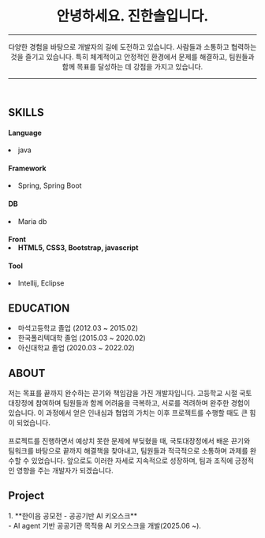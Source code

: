 <!DOCTYPE html>
<html lang="en">
<head>
    <meta charset="UTF-8">
    <meta name="viewport" content="width=device-width, initial-scale=1.0">
</head>
<body>
    <header id="header">
  <!-- 이력서 헤더 : 이름과 타이틀 작성 -->
  <h1>안녕하세요. 진한솔입니다.</h1>
  <hr>
  다양한 경험을 바탕으로 개발자의 길에 도전하고 있습니다. 사람들과 소통하고 협력하는 것을 즐기고 있습니다.
  특히 체계적이고 안정적인 환경에서 문제를 해결하고, 팀원들과 함께 목표를 달성하는 데 강점을 가지고 있습니다.
  <hr>
</header>

<main>
  <article id="mainLeft">
    <section>
      <h2>SKILLS</h2>
      <h4>Language</h4>
        <li>java</li>
      <h4>Framework</h5>
        <li>Spring, Spring Boot</li>
      <h4>DB</h4>
        <li>Maria db</li>
      <h4>Front</4>
        <li>HTML5, CSS3, Bootstrap, javascript</li>
      <h4>Tool</h4>
        <li>Intellij, Eclipse</li>  
     </section>
     <section>
      <h2>EDUCATION</h2>
      <li>마석고등학교 졸업 (2012.03 ~ 2015.02)</li>
      <li>한국폴리텍대학 졸업 (2015.03 ~ 2020.02)</li>
      <li>아신대학교 졸업 (2020.03 ~ 2022.02)</li>
    </section>            
  </article>
  <article id="mainRight">
    <section>
     <h2>ABOUT</h2>
     저는 목표를 끝까지 완수하는 끈기와 책임감을 가진 개발자입니다. 고등학교 시절 국토대장정에 참여하며 팀원들과 함께 어려움을 극복하고, 서로를 격려하며 완주한 경험이 있습니다. 이 과정에서 얻은 인내심과 협업의 가치는 이후 프로젝트를 수행할 때도 큰 힘이 되었습니다.</br></br>
     프로젝트를 진행하면서 예상치 못한 문제에 부딪혔을 때, 국토대장정에서 배운 끈기와 팀워크를 바탕으로 끝까지 해결책을 찾아내고, 팀원들과 적극적으로 소통하며 과제를 완수할 수 있었습니다. 앞으로도 이러한 자세로 지속적으로 성장하며, 팀과 조직에 긍정적인 영향을 주는 개발자가 되겠습니다.
    </section>
    <section>
     <h2>Project</h2>
         1. **한이음 공모전 - 공공기반 AI 키오스크**</br>
       - AI agent 기반 공공기관 목적용 AI 키오스크을 개발(2025.06 ~).
    </section>
  </article>
</main>
</body>
</html>
